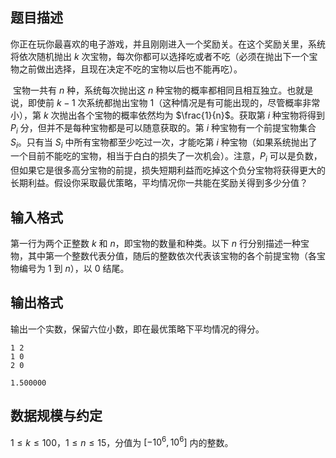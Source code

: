 ## 题目描述

你正在玩你最喜欢的电子游戏，并且刚刚进入一个奖励关。在这个奖励关里，系统将依次随机抛出 $k$ 次宝物，每次你都可以选择吃或者不吃（必须在抛出下一个宝物之前做出选择，且现在决定不吃的宝物以后也不能再吃）。

 宝物一共有 $n$ 种，系统每次抛出这 $n$ 种宝物的概率都相同且相互独立。也就是说，即使前 $k-1$ 次系统都抛出宝物 $1$（这种情况是有可能出现的，尽管概率非常小），第 $k$ 次抛出各个宝物的概率依然均为 $\frac{1}{n}$。获取第 $i$ 种宝物将得到 $P_i$ 分，但并不是每种宝物都是可以随意获取的。第 $i$ 种宝物有一个前提宝物集合 $S_i$。只有当 $S_i$ 中所有宝物都至少吃过一次，才能吃第 $i$ 种宝物（如果系统抛出了一个目前不能吃的宝物，相当于白白的损失了一次机会）。注意，$P_i$ 可以是负数，但如果它是很多高分宝物的前提，损失短期利益而吃掉这个负分宝物将获得更大的长期利益。假设你采取最优策略，平均情况你一共能在奖励关得到多少分值？

## 输入格式

第一行为两个正整数 $k$ 和 $n$，即宝物的数量和种类。以下 $n$ 行分别描述一种宝物，其中第一个整数代表分值，随后的整数依次代表该宝物的各个前提宝物（各宝物编号为 $1$ 到 $n$），以 $0$ 结尾。

## 输出格式

输出一个实数，保留六位小数，即在最优策略下平均情况的得分。

```input1
1 2
1 0
2 0
```

```output1
1.500000
```

## 数据规模与约定

$1\le k\le 100$，$1\le n\le 15$，分值为 $[-10^6,10^6]$ 内的整数。


